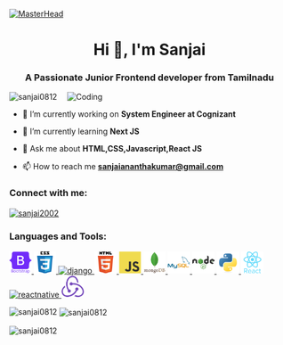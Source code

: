 [![MasterHead](https://repository-images.githubusercontent.com/588181932/e36ec678-7984-4cdd-8e4c-a3932772ff8e)](https://sanjai0812.io)
<h1 align="center">Hi 👋, I'm Sanjai</h1>
<h3 align="center">A Passionate Junior Frontend developer from Tamilnadu</h3>
<img align="right" alt="Coding" width="400" src="[https://camo.githubusercontent.com/19db51af5f90f1b152bc0b9078f5fe97053955be5074f03f17019c70345bdcdb/68747470733a2f2f6d69726f2e6d656469756d2e636f6d2f6d61782f313336302f302a37513379765349765f7430696f4a2d5a2e676966](https://www.google.com/url?sa=i&url=https%3A%2F%2Fmedium.com%2F%40gavizoid16%2Fthings-to-do-after-a-coding-bootcamp-9523cd61be91&psig=AOvVaw25OZ-FG2MI98sfolH_cWE-&ust=1743046631063000&source=images&cd=vfe&opi=89978449&ved=0CBMQjRxqFwoTCMjPo_XopowDFQAAAAAdAAAAABAE)"
<p align="left"> <img src="https://komarev.com/ghpvc/?username=sanjai0812&label=Profile%20views&color=0e75b6&style=flat" alt="sanjai0812" /> </p>

- 🔭 I’m currently working on **System Engineer at Cognizant**

- 🌱 I’m currently learning **Next JS**

- 💬 Ask me about **HTML,CSS,Javascript,React JS**

- 📫 How to reach me **sanjaiananthakumar@gmail.com**

<h3 align="left">Connect with me:</h3>
<p align="left">
<a href="https://linkedin.com/in/sanjai2002" target="blank"><img align="center" src="https://raw.githubusercontent.com/rahuldkjain/github-profile-readme-generator/master/src/images/icons/Social/linked-in-alt.svg" alt="sanjai2002" height="30" width="40" /></a>
</p>

<h3 align="left">Languages and Tools:</h3>
<p align="left"> <a href="https://getbootstrap.com" target="_blank" rel="noreferrer"> <img src="https://raw.githubusercontent.com/devicons/devicon/master/icons/bootstrap/bootstrap-plain-wordmark.svg" alt="bootstrap" width="40" height="40"/> </a> <a href="https://www.w3schools.com/css/" target="_blank" rel="noreferrer"> <img src="https://raw.githubusercontent.com/devicons/devicon/master/icons/css3/css3-original-wordmark.svg" alt="css3" width="40" height="40"/> </a> <a href="https://www.djangoproject.com/" target="_blank" rel="noreferrer"> <img src="https://cdn.worldvectorlogo.com/logos/django.svg" alt="django" width="40" height="40"/> </a> <a href="https://www.w3.org/html/" target="_blank" rel="noreferrer"> <img src="https://raw.githubusercontent.com/devicons/devicon/master/icons/html5/html5-original-wordmark.svg" alt="html5" width="40" height="40"/> </a> <a href="https://developer.mozilla.org/en-US/docs/Web/JavaScript" target="_blank" rel="noreferrer"> <img src="https://raw.githubusercontent.com/devicons/devicon/master/icons/javascript/javascript-original.svg" alt="javascript" width="40" height="40"/> </a> <a href="https://www.mongodb.com/" target="_blank" rel="noreferrer"> <img src="https://raw.githubusercontent.com/devicons/devicon/master/icons/mongodb/mongodb-original-wordmark.svg" alt="mongodb" width="40" height="40"/> </a> <a href="https://www.mysql.com/" target="_blank" rel="noreferrer"> <img src="https://raw.githubusercontent.com/devicons/devicon/master/icons/mysql/mysql-original-wordmark.svg" alt="mysql" width="40" height="40"/> </a> <a href="https://nodejs.org" target="_blank" rel="noreferrer"> <img src="https://raw.githubusercontent.com/devicons/devicon/master/icons/nodejs/nodejs-original-wordmark.svg" alt="nodejs" width="40" height="40"/> </a> <a href="https://www.python.org" target="_blank" rel="noreferrer"> <img src="https://raw.githubusercontent.com/devicons/devicon/master/icons/python/python-original.svg" alt="python" width="40" height="40"/> </a> <a href="https://reactjs.org/" target="_blank" rel="noreferrer"> <img src="https://raw.githubusercontent.com/devicons/devicon/master/icons/react/react-original-wordmark.svg" alt="react" width="40" height="40"/> </a> <a href="https://reactnative.dev/" target="_blank" rel="noreferrer"> <img src="https://reactnative.dev/img/header_logo.svg" alt="reactnative" width="40" height="40"/> </a> <a href="https://redux.js.org" target="_blank" rel="noreferrer"> <img src="https://raw.githubusercontent.com/devicons/devicon/master/icons/redux/redux-original.svg" alt="redux" width="40" height="40"/> </a> </p>

<p><img align="left" src="https://github-readme-stats.vercel.app/api/top-langs?username=sanjai0812&show_icons=true&locale=en&layout=compact" alt="sanjai0812" /></p>

<p>&nbsp;<img align="center" src="https://github-readme-stats.vercel.app/api?username=sanjai0812&show_icons=true&locale=en" alt="sanjai0812" /></p>

<p><img align="center" src="https://github-readme-streak-stats.herokuapp.com/?user=sanjai0812&" alt="sanjai0812" /></p>
